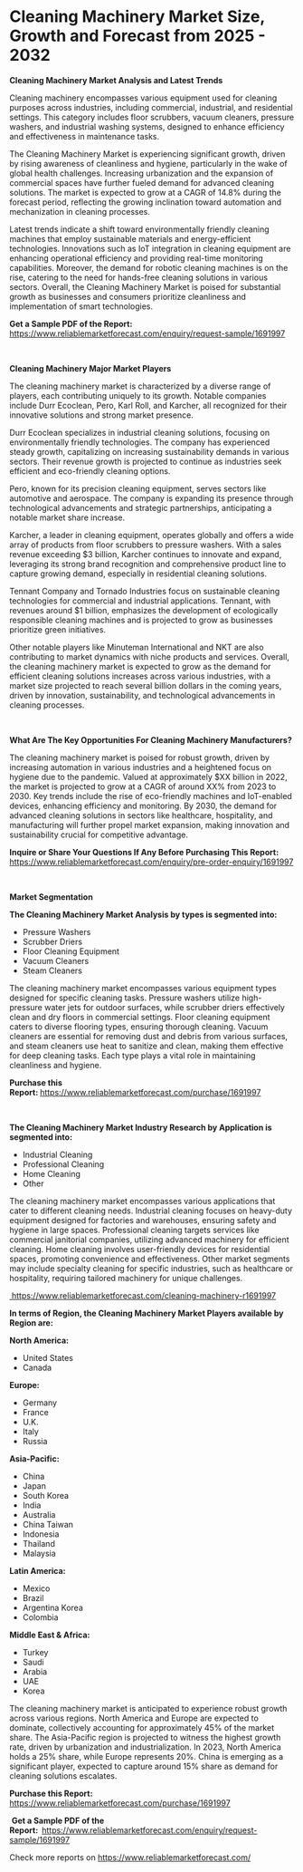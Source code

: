 <p><h1>Cleaning Machinery Market Size, Growth and Forecast from 2025 - 2032</h1></p><p><strong>Cleaning Machinery Market Analysis and Latest Trends</strong></p>
<p><p>Cleaning machinery encompasses various equipment used for cleaning purposes across industries, including commercial, industrial, and residential settings. This category includes floor scrubbers, vacuum cleaners, pressure washers, and industrial washing systems, designed to enhance efficiency and effectiveness in maintenance tasks. </p><p>The Cleaning Machinery Market is experiencing significant growth, driven by rising awareness of cleanliness and hygiene, particularly in the wake of global health challenges. Increasing urbanization and the expansion of commercial spaces have further fueled demand for advanced cleaning solutions. The market is expected to grow at a CAGR of 14.8% during the forecast period, reflecting the growing inclination toward automation and mechanization in cleaning processes.</p><p>Latest trends indicate a shift toward environmentally friendly cleaning machines that employ sustainable materials and energy-efficient technologies. Innovations such as IoT integration in cleaning equipment are enhancing operational efficiency and providing real-time monitoring capabilities. Moreover, the demand for robotic cleaning machines is on the rise, catering to the need for hands-free cleaning solutions in various sectors. Overall, the Cleaning Machinery Market is poised for substantial growth as businesses and consumers prioritize cleanliness and implementation of smart technologies.</p></p>
<p><strong>Get a Sample PDF of the Report:&nbsp;</strong> <a href="https://www.reliablemarketforecast.com/enquiry/request-sample/1691997?utm_campaign=1929&utm_medium=2&utm_source=Github&utm_content=ia&utm_term=07012025&utm_id=cleaning-machinery">https://www.reliablemarketforecast.com/enquiry/request-sample/1691997</a></p>
<p>&nbsp;</p>
<p><strong>Cleaning Machinery Major Market Players</strong></p>
<p><p>The cleaning machinery market is characterized by a diverse range of players, each contributing uniquely to its growth. Notable companies include Durr Ecoclean, Pero, Karl Roll, and Karcher, all recognized for their innovative solutions and strong market presence.</p><p>Durr Ecoclean specializes in industrial cleaning solutions, focusing on environmentally friendly technologies. The company has experienced steady growth, capitalizing on increasing sustainability demands in various sectors. Their revenue growth is projected to continue as industries seek efficient and eco-friendly cleaning options.</p><p>Pero, known for its precision cleaning equipment, serves sectors like automotive and aerospace. The company is expanding its presence through technological advancements and strategic partnerships, anticipating a notable market share increase.</p><p>Karcher, a leader in cleaning equipment, operates globally and offers a wide array of products from floor scrubbers to pressure washers. With a sales revenue exceeding $3 billion, Karcher continues to innovate and expand, leveraging its strong brand recognition and comprehensive product line to capture growing demand, especially in residential cleaning solutions.</p><p>Tennant Company and Tornado Industries focus on sustainable cleaning technologies for commercial and industrial applications. Tennant, with revenues around $1 billion, emphasizes the development of ecologically responsible cleaning machines and is projected to grow as businesses prioritize green initiatives.</p><p>Other notable players like Minuteman International and NKT are also contributing to market dynamics with niche products and services. Overall, the cleaning machinery market is expected to grow as the demand for efficient cleaning solutions increases across various industries, with a market size projected to reach several billion dollars in the coming years, driven by innovation, sustainability, and technological advancements in cleaning processes.</p></p>
<p>&nbsp;</p>
<p><strong>What Are The Key Opportunities For Cleaning Machinery Manufacturers?</strong></p>
<p><p>The cleaning machinery market is poised for robust growth, driven by increasing automation in various industries and a heightened focus on hygiene due to the pandemic. Valued at approximately $XX billion in 2022, the market is projected to grow at a CAGR of around XX% from 2023 to 2030. Key trends include the rise of eco-friendly machines and IoT-enabled devices, enhancing efficiency and monitoring. By 2030, the demand for advanced cleaning solutions in sectors like healthcare, hospitality, and manufacturing will further propel market expansion, making innovation and sustainability crucial for competitive advantage.</p></p>
<p><strong>Inquire or Share Your Questions If Any Before Purchasing This Report:</strong> <a href="https://www.reliablemarketforecast.com/enquiry/pre-order-enquiry/1691997?utm_campaign=1929&utm_medium=2&utm_source=Github&utm_content=ia&utm_term=07012025&utm_id=cleaning-machinery">https://www.reliablemarketforecast.com/enquiry/pre-order-enquiry/1691997</a></p>
<p>&nbsp;</p>
<p><strong>Market Segmentation</strong></p>
<p><strong>The Cleaning Machinery Market Analysis by types is segmented into:</strong></p>
<p><ul><li>Pressure Washers</li><li>Scrubber Driers</li><li>Floor Cleaning Equipment</li><li>Vacuum Cleaners</li><li>Steam Cleaners</li></ul></p>
<p><p>The cleaning machinery market encompasses various equipment types designed for specific cleaning tasks. Pressure washers utilize high-pressure water jets for outdoor surfaces, while scrubber driers effectively clean and dry floors in commercial settings. Floor cleaning equipment caters to diverse flooring types, ensuring thorough cleaning. Vacuum cleaners are essential for removing dust and debris from various surfaces, and steam cleaners use heat to sanitize and clean, making them effective for deep cleaning tasks. Each type plays a vital role in maintaining cleanliness and hygiene.</p></p>
<p><strong>Purchase this Report:&nbsp;</strong><a href="https://www.reliablemarketforecast.com/purchase/1691997?utm_campaign=1929&utm_medium=2&utm_source=Github&utm_content=ia&utm_term=07012025&utm_id=cleaning-machinery">https://www.reliablemarketforecast.com/purchase/1691997</a></p>
<p>&nbsp;</p>
<p><strong>The Cleaning Machinery Market Industry Research by Application is segmented into:</strong></p>
<p><ul><li>Industrial Cleaning</li><li>Professional Cleaning</li><li>Home Cleaning</li><li>Other</li></ul></p>
<p><p>The cleaning machinery market encompasses various applications that cater to different cleaning needs. Industrial cleaning focuses on heavy-duty equipment designed for factories and warehouses, ensuring safety and hygiene in large spaces. Professional cleaning targets services like commercial janitorial companies, utilizing advanced machinery for efficient cleaning. Home cleaning involves user-friendly devices for residential spaces, promoting convenience and effectiveness. Other market segments may include specialty cleaning for specific industries, such as healthcare or hospitality, requiring tailored machinery for unique challenges.</p></p>
<p><a href="https://www.reliablemarketforecast.com/cleaning-machinery-r1691997?utm_campaign=1929&utm_medium=2&utm_source=Github&utm_content=ia&utm_term=07012025&utm_id=cleaning-machinery">&nbsp;https://www.reliablemarketforecast.com/cleaning-machinery-r1691997</a></p>
<p><strong>In terms of Region, the Cleaning Machinery Market Players available by Region are:</strong></p>
<p>
    <p> <strong> North America: </strong>
        <ul>
            <li>United States</li>
            <li>Canada</li>
        </ul>
        </p> 
    <p> <strong> Europe: </strong>
        <ul>
            <li>Germany</li>
            <li>France</li>
            <li>U.K.</li>
            <li>Italy</li>
            <li>Russia</li>
        </ul>
        </p> 
    <p> <strong> Asia-Pacific: </strong>
        <ul>
            <li>China</li>
            <li>Japan</li>
            <li>South Korea</li>
            <li>India</li>
            <li>Australia</li>
            <li>China Taiwan</li>
            <li>Indonesia</li>
            <li>Thailand</li>
            <li>Malaysia</li>
        </ul>
        </p> 
    <p> <strong> Latin America: </strong>
        <ul>
            <li>Mexico</li>
            <li>Brazil</li>
            <li>Argentina Korea</li>
            <li>Colombia</li>
        </ul>
        </p> 
    <p> <strong> Middle East & Africa: </strong>
        <ul>
            <li>Turkey</li>
            <li>Saudi</li>
            <li>Arabia</li>
            <li>UAE</li>
            <li>Korea</li>
        </ul>
    </p>
    </p>
<p><p>The cleaning machinery market is anticipated to experience robust growth across various regions. North America and Europe are expected to dominate, collectively accounting for approximately 45% of the market share. The Asia-Pacific region is projected to witness the highest growth rate, driven by urbanization and industrialization. In 2023, North America holds a 25% share, while Europe represents 20%. China is emerging as a significant player, expected to capture around 15% share as demand for cleaning solutions escalates.</p></p>
<p><strong>Purchase this Report: </strong><a href="https://www.reliablemarketforecast.com/purchase/1691997?utm_campaign=1929&utm_medium=2&utm_source=Github&utm_content=ia&utm_term=07012025&utm_id=cleaning-machinery">https://www.reliablemarketforecast.com/purchase/1691997</a></p>
<p>&nbsp;<strong>Get a Sample PDF of the Report:&nbsp;&nbsp;</strong><a href="https://www.reliablemarketforecast.com/enquiry/request-sample/1691997?utm_campaign=1929&utm_medium=2&utm_source=Github&utm_content=ia&utm_term=07012025&utm_id=cleaning-machinery">https://www.reliablemarketforecast.com/enquiry/request-sample/1691997</a></p>
<p><strong></strong></p>
<p>Check more reports on <a href="https://www.reliablemarketforecast.com/?utm_campaign=1929&utm_medium=2&utm_source=Github&utm_content=ia&utm_term=07012025&utm_id=cleaning-machinery">https://www.reliablemarketforecast.com/</a></p>